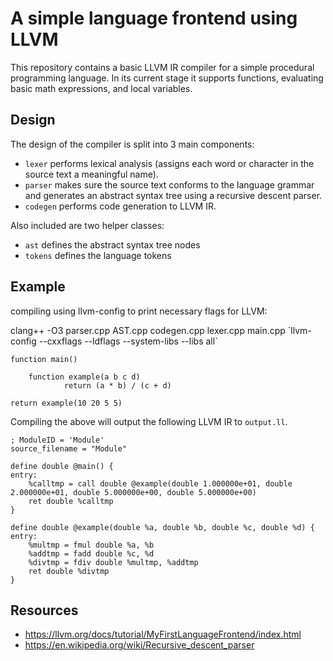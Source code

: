 # A simple language frontend using LLVM
This repository contains a basic LLVM IR compiler for a simple procedural programming language.
In its current stage it supports functions, evaluating basic math expressions, and local variables. 

## Design
The design of the compiler is split into 3 main components:
- `lexer` performs lexical analysis (assigns each word or character in the source text a meaningful name).
- `parser` makes sure the source text conforms to the language grammar and generates an abstract syntax tree using a recursive descent parser. 
- `codegen` performs code generation to LLVM IR.


Also included are two helper classes:
- `ast` defines the abstract syntax tree nodes
- `tokens` defines the language tokens

## Example
compiling using llvm-config to print necessary flags for LLVM:

clang++ -O3 parser.cpp AST.cpp codegen.cpp lexer.cpp main.cpp \`llvm-config --cxxflags --ldflags --system-libs --libs all`

	function main() 

		function example(a b c d)
	    		return (a * b) / (c + d)

	return example(10 20 5 5)

Compiling the above will output the following LLVM IR to `output.ll`.

	; ModuleID = 'Module'
	source_filename = "Module"

	define double @main() {
	entry:
		%calltmp = call double @example(double 1.000000e+01, double 2.000000e+01, double 5.000000e+00, double 5.000000e+00)
		ret double %calltmp
	}

	define double @example(double %a, double %b, double %c, double %d) {
	entry:
		%multmp = fmul double %a, %b
		%addtmp = fadd double %c, %d
		%divtmp = fdiv double %multmp, %addtmp
		ret double %divtmp
	}

## Resources
- https://llvm.org/docs/tutorial/MyFirstLanguageFrontend/index.html
- https://en.wikipedia.org/wiki/Recursive_descent_parser
